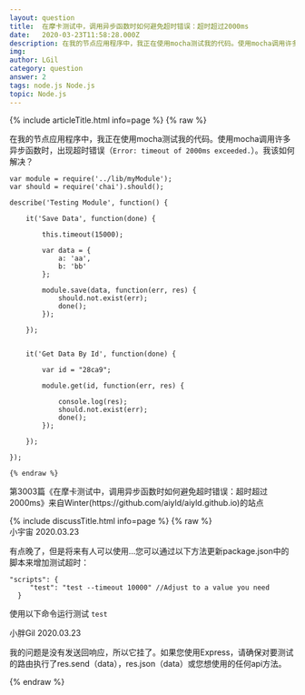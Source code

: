 ```yaml
---
layout: question
title:  在摩卡测试中，调用异步函数时如何避免超时错误：超时超过2000ms
date:   2020-03-23T11:58:28.000Z
description: 在我的节点应用程序中，我正在使用mocha测试我的代码。使用mocha调用许多异步函数时，出现超时错误（Error  timeout of 2000ms ...
img: 
author: LGil
category: question
answer: 2
tags: node.js Node.js
topic: Node.js
---
```

<div class="article-root">
  <div class="article">
    {% include articleTitle.html info=page %}
    {% raw %}
    <div class="article-content"><p><font style="vertical-align: inherit;"><font style="vertical-align: inherit;">在我的节点应用程序中，我正在使用mocha测试我的代码。</font><font style="vertical-align: inherit;">使用mocha调用许多异步函数时，出现超时错误（</font></font><code>Error: timeout of 2000ms exceeded.</code><font style="vertical-align: inherit;"><font style="vertical-align: inherit;">）。</font><font style="vertical-align: inherit;">我该如何解决？</font></font></p>

<pre><code>var module = require('../lib/myModule');<font></font>
var should = require('chai').should();<font></font>
<font></font>
describe('Testing Module', function() {<font></font>
<font></font>
    it('Save Data', function(done) {<font></font>
<font></font>
        this.timeout(15000);<font></font>
<font></font>
        var data = {<font></font>
            a: 'aa',<font></font>
            b: 'bb'<font></font>
        };<font></font>
<font></font>
        module.save(data, function(err, res) {<font></font>
            should.not.exist(err);<font></font>
            done();<font></font>
        });<font></font>
<font></font>
    });<font></font>
<font></font>
<font></font>
    it('Get Data By Id', function(done) {<font></font>
<font></font>
        var id = "28ca9";<font></font>
<font></font>
        module.get(id, function(err, res) {<font></font>
<font></font>
            console.log(res);<font></font>
            should.not.exist(err);<font></font>
            done();<font></font>
        });<font></font>
<font></font>
    });<font></font>
<font></font>
});<font></font>
</code></pre></div>
    {% endraw %}
  </div>
  <p class="winter_mark">第3003篇《在摩卡测试中，调用异步函数时如何避免超时错误：超时超过2000ms》来自Winter(https://github.com/aiyld/aiyld.github.io)的站点</p>
  <div class="discuss-wrapper">
    {% include discussTitle.html info=page %}
    {% raw %}
    <div class="discuss-item">
        <div class="discuss-parent">
          <div class="discuss-meta">
            <span class="discuss-user">小宇宙</span>
            <span class="discuss-time">2020.03.23</span>
          </div>
          <div class="discuss-comment"><p><font style="vertical-align: inherit;"><font style="vertical-align: inherit;">有点晚了，但是将来有人可以使用...您可以通过以下方法更新package.json中的脚本来增加测试超时：</font></font></p>

<p><code>"scripts": {
     "test": "test --timeout 10000" //Adjust to a value you need
  }</code></p>

<p><font style="vertical-align: inherit;"><font style="vertical-align: inherit;">使用以下命令运行测试 </font></font><code>test</code></p></div>
        </div></div><div class="discuss-item">
        <div class="discuss-parent">
          <div class="discuss-meta">
            <span class="discuss-user">小胖Gil</span>
            <span class="discuss-time">2020.03.23</span>
          </div>
          <div class="discuss-comment"><p><font style="vertical-align: inherit;"><font style="vertical-align: inherit;">我的问题是没有发送回响应，所以它挂了。</font><font style="vertical-align: inherit;">如果您使用Express，请确保对要测试的路由执行了res.send（data），res.json（data）或您想使用的任何api方法。</font></font></p></div>
        </div></div>
    {% endraw %}
  </div>
<div>
